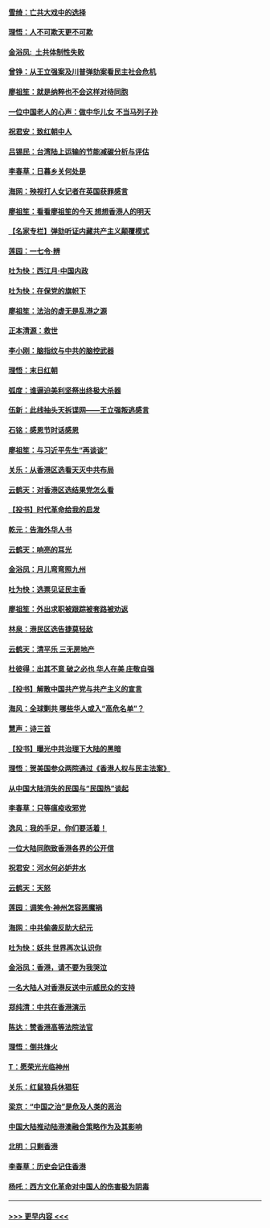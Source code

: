 #### [雪绮：亡共大戏中的选择](../pages/nsc993/n11699922.md?t=12042155) 
#### [理悟：人不可欺天更不可欺](../pages/nsc993/n11699657.md?t=12042155) 
#### [金浴凤:  土共体制性失败](../pages/nsc993/n11699361.md?t=12042155) 
#### [曾铮：从王立强案及川普弹劾案看民主社会危机](../pages/nsc993/n11699318.md?t=12042155) 
#### [廖祖笙：就是纳粹也不会这样对待同胞](../pages/nsc993/n11697658.md?t=12042155) 
#### [一位中国老人的心声：做中华儿女 不当马列子孙](../pages/nsc993/n11697525.md?t=12042155) 
#### [祝君安：致红朝中人](../pages/nsc993/n11697518.md?t=12042155) 
#### [吕锡民：台湾陆上运输的节能减碳分析与评估](../pages/nsc993/n11694983.md?t=12042155) 
#### [李春草：日暮乡关何处是](../pages/nsc993/n11694805.md?t=12042155) 
#### [海网：殃视打人女记者在英国获罪感言](../pages/nsc993/n11693832.md?t=12042155) 
#### [廖祖笙：看看廖祖笙的今天 想想香港人的明天](../pages/nsc993/n11693707.md?t=12042155) 
#### [【名家专栏】弹劾听证内藏共产主义颠覆模式](../pages/nsc993/n11693563.md?t=12042155) 
#### [莲园：一七令‧辨](../pages/nsc993/n11692558.md?t=12042155) 
#### [吐为快：西江月·中国内政](../pages/nsc993/n11692071.md?t=12042155) 
#### [吐为快：在保党的旗帜下](../pages/nsc993/n11691188.md?t=12042155) 
#### [廖祖笙：法治的虚无是乱港之源](../pages/nsc993/n11690605.md?t=12042155) 
#### [正本清源：救世](../pages/nsc993/n11689134.md?t=12042155) 
#### [李小刚：脑指纹与中共的脑控武器](../pages/nsc993/n11688900.md?t=12042155) 
#### [理悟：末日红朝](../pages/nsc993/n11688829.md?t=12042155) 
#### [弧度：谁逼迫美利坚祭出终极大杀器](../pages/nsc993/n11688735.md?t=12042155) 
#### [伍新：此线抽头天拆谍网——王立强叛逃感言](../pages/nsc993/n11687981.md?t=12042155) 
#### [石铭：感恩节时话感恩](../pages/nsc993/n11687568.md?t=12042155) 
#### [廖祖笙：与习近平先生“再谈谈”](../pages/nsc993/n11687005.md?t=12042155) 
#### [关乐：从香港区选看天灭中共布局](../pages/nsc993/n11686647.md?t=12042155) 
#### [云鹤天：对香港区选结果党怎么看](../pages/nsc993/n11686216.md?t=12042155) 
#### [【投书】时代革命给我的启发](../pages/nsc993/n11684287.md?t=12042155) 
#### [乾元：告海外华人书](../pages/nsc993/n11684044.md?t=12042155) 
#### [云鹤天：响亮的耳光](../pages/nsc993/n11684254.md?t=12042155) 
#### [金浴凤：月儿弯弯照九州](../pages/nsc993/n11684231.md?t=12042155) 
#### [吐为快：选票见证民主香](../pages/nsc993/n11684206.md?t=12042155) 
#### [廖祖笙：外出求职被跟踪被套路被劝返](../pages/nsc993/n11683874.md?t=12042155) 
#### [林泉：港民区选告捷莫轻敌](../pages/nsc993/n11683930.md?t=12042155) 
#### [云鹤天：清平乐 三无房地产](../pages/nsc993/n11681521.md?t=12042155) 
#### [杜彼得：出其不意 破之必也 华人在美 庄敬自强](../pages/nsc993/n11679554.md?t=12042155) 
#### [【投书】解散中国共产党与共产主义的宣言](../pages/nsc993/n11679177.md?t=12042155) 
#### [海风：全球剿共 哪些华人或入“高危名单”？](../pages/nsc993/n11678617.md?t=12042155) 
#### [慧声：诗三首](../pages/nsc993/n11678848.md?t=12042155) 
#### [【投书】曝光中共治理下大陆的黑暗](../pages/nsc993/n11678674.md?t=12042155) 
#### [理悟：贺美国参众两院通过《香港人权与民主法案》](../pages/nsc993/n11678104.md?t=12042155) 
#### [从中国大陆消失的民国与“民国热”谈起](../pages/nsc993/n11678075.md?t=12042155) 
#### [李春草：只等瘟疫收邪党](../pages/nsc993/n11677308.md?t=12042155) 
#### [逸风：我的手足，你们要活着！](../pages/nsc993/n11676352.md?t=12042155) 
#### [一位大陆同胞致香港各界的公开信](../pages/nsc993/n11675761.md?t=12042155) 
#### [祝君安：河水何必妒井水](../pages/nsc993/n11675746.md?t=12042155) 
#### [云鹤天：天怒](../pages/nsc993/n11675718.md?t=12042155) 
#### [莲园：调笑令‧神州怎容恶魔祸](../pages/nsc993/n11675648.md?t=12042155) 
#### [海网：中共偷袭反助大纪元](../pages/nsc993/n11673515.md?t=12042155) 
#### [吐为快：妖共 世界再次认识你](../pages/nsc993/n11673506.md?t=12042155) 
#### [金浴凤：香港，请不要为我哭泣](../pages/nsc993/n11673248.md?t=12042155) 
#### [一名大陆人对香港反送中示威民众的支持](../pages/nsc993/n11672615.md?t=12042155) 
#### [郑纯清：中共在香港演示](../pages/nsc993/n11670539.md?t=12042155) 
#### [陈达：赞香港高等法院法官](../pages/nsc993/n11669542.md?t=12042155) 
#### [理悟：倒共烽火](../pages/nsc993/n11668844.md?t=12042155) 
#### [T：愿荣光光临神州](../pages/nsc993/n11668421.md?t=12042155) 
#### [关乐：红鼠狼兵休猖狂](../pages/nsc993/n11668378.md?t=12042155) 
#### [梁京：“中国之治”是危及人类的恶治](../pages/nsc993/n11668328.md?t=12042155) 
#### [中国大陆推动陆港澳融合策略作为及其影响](../pages/nsc993/n11668157.md?t=12042155) 
#### [北明：只剩香港](../pages/nsc993/n11668002.md?t=12042155) 
#### [李春草：历史会记住香港](../pages/nsc993/n11667927.md?t=12042155) 
#### [杨吒：西方文化革命对中国人的伤害极为阴毒](../pages/nsc993/n11664521.md?t=12042155) 

----
#### [ >>> 更早内容 <<< ](../indexes/nsc993-earlier.md)
